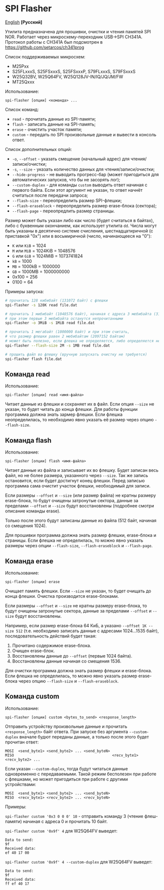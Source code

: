 # SPI Flasher

[English](README.md) **[Русский]**

Утилита предназначена для прошивки, очистки и чтения памятей SPI NOR.
Работает через микросхему-переходник USB->SPI CH341A. Протокол работы с CH341A был
подсмотрен в https://github.com/setarcos/ch341prog

Список поддерживаемых микросхем:

- M25Pxx
- S25FLxxxS, S25FSxxxS, S25FSxxxP, S79FLxxxS, S79FSxxxS
- W25Q32BV, W25Q64FV, W25Q128JV-IN/IQ/JQ/JM/FW
- MT25Qxxx

Использование:

```
spi-flasher [опции] <команда> ...
```

Список команд:

- `read` - прочитать данные из SPI-памяти;
- `flash` - записать данные на SPI-память;
- `erase` - очистить участок памяти;
- `custom` - передать по SPI произвольные данные и вывести в консоль ответ.

Список дополнительных опций:

- `-o`, `--offset` - указать смещение (начальный адрес) для чтения/записи/очистки;
- `-s`, `--size` - указать количество данных для чтения/записи/очистки;
- `--hide-progress` - не выводить прогресс-бар (может пригодиться для автоматических запусков,
  что бы не засорять лог);
- `--custom-duplex` - для команды `custom` выводить ответ начиная с первого байта. Если этот
  аргумент не указан, то ответ начнёт считаться после передачи запроса;
- `--flash-size` - переопределить размер SPI-флешки;
- `--flash-eraseblock` - переопределить размер erase-блока (сектора);
- `--flash-page` - переопредлить размер страницы.

Размер может быть указан либо как число (будет считаться в байтах), либо с буквенным окончанием,
как использует утилита `dd`. Числа могут быть указаны в десятично системе счисления,
шестнадцатиричной (с приставкой "0x") или в восьмиричной (число, начинающееся на "0"):

- `K` или `KiB` = 1024
- `M` или `MiB` = 1024KiB = 1048576
- `G` или `GiB` = 1024MiB = 1073741824
- `kB` = 1000
- `MB` = 1000kB = 1000000
- `GB` = 1000MB = 1000000000
- 0x100 = 256
- 0100 = 64

Примеры запуска:

```bash
# прочитать 128 кибибайт (131072 байт) с флешки
spi-flasher -s 128K read file.dat

# прочитать 1 мибибайт (1048576 байт), начиная с адреса 3 мебибайта (3145728 байт)
# при этом первые 3 мебибайта останутся непрочитанными
spi-flasher -o 3MiB -s 1MiB read file.dat

# прочитать 1 мегабайт (1000000 байт) и при этом считать,
# что размер флешки равен 2 мебибайтам (2097152 байтам)
# может быть полезно, если флешка не определяется, либо определяется неправильно
spi-flasher --flash-size 2M -s 1MB read file.dat

# прошить файл во флешку (вручную запускать очистку не требуется)
spi-flasher flash file.dat
```

## Команда read

Использование:

```
spi-flasher [опции] read <имя-файла>
```

Читает данные из флешки и сохраняет их в файл. Если опция `--size` не указан, то будет читать до
конца флешки. Для работы функции программа должна знать зармер флешки. Если флешка неопределилась,
то необходимо явно указать её размер через опцию `--flash-size`.

## Команда flash

Использование:

```
spi-flasher [опции] flash <имя-файла>
```

Читает данные из файла и записывает их во флешку. Будет записан весь файл, но не более размера,
указанного через `--size`. Так же запись остановится, если будет достигнут конец флешки.
Перед записью программа сама очистит участок флешки, необходимый для записи.

Если размеры `--offset` и `--size` (или размер файла) не кратны размеру erase-блока, то будут
очищены затронутые сектора, данные за пределами `--offset` и `--size` будут восстановлены
(подробнее смотри описание команды erase).

Только после этого будут записаны данные из файла (512 байт, начиная со смещения 1024).

Для прошивки программа должна знать размер флешки, erase-блока и страницы. Если флешка не
определилась, то можно явно указать размеры через опции `--flash-size`, `--flash-eraseblock` и
`--flash-page`.

## Команда erase

Использование:

```
spi-flasher [опции] erase
```

Очищает память флешки. Если `--size` не указан, то будет очищать до конца флешки. Очистка
производится erase-блоками.

Если размеры `--offset` и `--size` не кратны размеру erase-блока, то будут очищены затронутые
сектора, данные за пределами `--offset` и `--size` будут восстановлены.

Например, если размер erase-блока 64 КиБ, а указано `--offset 1K --size 512` (т.е. необходимо
записать данные с адресами 1024...1535 байт), последовательность действий будет такая:

1. Прочитано содержимое erase-блока.
2. Очищен erase-блок.
3. Восстановлены данные до `--offset` (первые 1024 байта).
4. Восстановлены данные начиная со смещения 1536.

Для очистки программа должна знать размер флешки и erase-блока. Если флешка не определилась, то
можно явно указать размер erase-блока через опцию `--flash-size` и `--flash-eraseblock`.

## Команда custom

Использование:

```
spi-flasher [опции] custom <bytes_to_send> <response_length>
```

Отправить устройству произвольные данные и прочитать `<response_length>` байт ответа. При запуске
без аргумента `--custom-duplex` вначале будют переданы данные, а только после этого будет
прочитан ответ:

```
MOSI  <send_byte1> <send_byte2> ... <send_byteN>
MISO                                             <recv_byte1> <recv_byte2> ...
```

Если указан `--custom-duplex`, тогда будут читаться данные одновременно с передаваемыми.
Такой режим бесполезен при работе с флешками, но может пригодиться при работе с другими
устройствами:

```
MOSI  <send_byte1> <send_byte2> ... <send_byteN>
MISO  <recv_byte1> <recv_byte2> ... <recv_byteN>
```

Примеры:

`spi-flasher custom '0x3 0 0 0' 10` - отправить команду 3 (чтение флеш-памяти) начиная с
адреса 0 и прочитать 10 байт.

`spi-flasher custom '0x9f' 4` для W25Q64FV выведет:
```
Data to send:
9f
Received data:
ef 40 17 00
```

`spi-flasher custom '0x9f' 4 --custom-duplex` для W25Q64FV выведет:
```
Data to send:
9f
Received data:
ff ef 40 17
```
